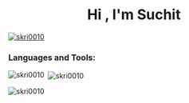 <h1 align="center">Hi , I'm Suchit</h1>

<p align="left"> <a href="https://github.com/ryo-ma/github-profile-trophy"><img src="https://github-profile-trophy.vercel.app/?username=skri0010&title=Joined2020,Experience,Commits" alt="skri0010" /></a> </p>


<h3 align="left">Languages and Tools:</h3>

<p><img align="left" src="https://github-readme-stats.vercel.app/api/top-langs?username=skri0010&show_icons=true&locale=en&layout=compact" alt="skri0010" /></p>

<p>&nbsp;<img align="center" src="https://github-readme-stats.vercel.app/api?username=skri0010&show_icons=true&locale=en" alt="skri0010" /></p>

<p><img align="center" src="https://github-readme-streak-stats.herokuapp.com/?user=skri0010&" alt="skri0010" /></p>
